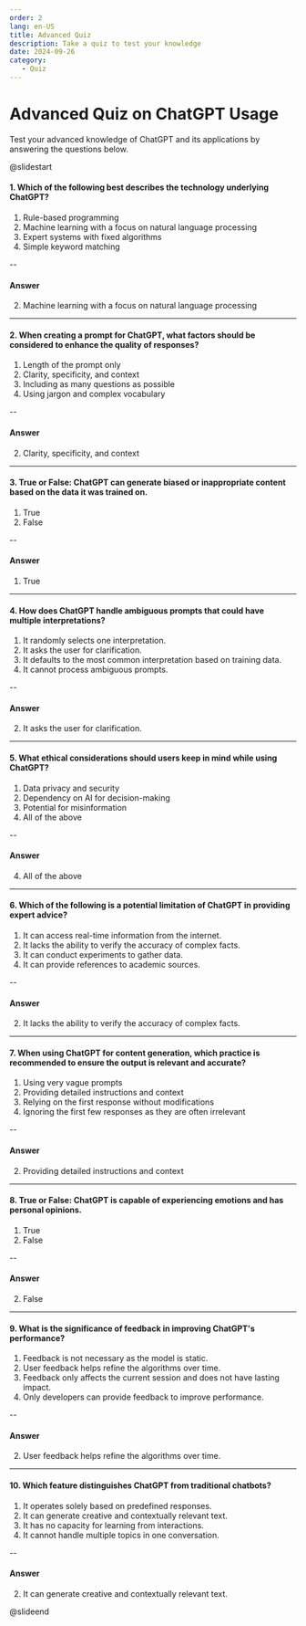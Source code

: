 ```yaml
---
order: 2
lang: en-US
title: Advanced Quiz
description: Take a quiz to test your knowledge
date: 2024-09-26
category:
   - Quiz
---
```


# Advanced Quiz on ChatGPT Usage

Test your advanced knowledge of ChatGPT and its applications by answering the questions below.

<!-- more -->

@slidestart

#### 1. Which of the following best describes the technology underlying ChatGPT?

1. Rule-based programming
2. Machine learning with a focus on natural language processing
3. Expert systems with fixed algorithms
4. Simple keyword matching

--

#### Answer

2. Machine learning with a focus on natural language processing

---

#### 2. When creating a prompt for ChatGPT, what factors should be considered to enhance the quality of responses?

1. Length of the prompt only
2. Clarity, specificity, and context
3. Including as many questions as possible
4. Using jargon and complex vocabulary

--

#### Answer

2. Clarity, specificity, and context

---

#### 3. True or False: ChatGPT can generate biased or inappropriate content based on the data it was trained on.

1. True
2. False

--

#### Answer

1. True

---

#### 4. How does ChatGPT handle ambiguous prompts that could have multiple interpretations?

1. It randomly selects one interpretation.
2. It asks the user for clarification.
3. It defaults to the most common interpretation based on training data.
4. It cannot process ambiguous prompts.

--

#### Answer

2. It asks the user for clarification.

---

#### 5. What ethical considerations should users keep in mind while using ChatGPT?

1. Data privacy and security
2. Dependency on AI for decision-making
3. Potential for misinformation
4. All of the above

--

#### Answer

4. All of the above

---

#### 6. Which of the following is a potential limitation of ChatGPT in providing expert advice?

1. It can access real-time information from the internet.
2. It lacks the ability to verify the accuracy of complex facts.
3. It can conduct experiments to gather data.
4. It can provide references to academic sources.

--

#### Answer

2. It lacks the ability to verify the accuracy of complex facts.

---

#### 7. When using ChatGPT for content generation, which practice is recommended to ensure the output is relevant and accurate?

1. Using very vague prompts
2. Providing detailed instructions and context
3. Relying on the first response without modifications
4. Ignoring the first few responses as they are often irrelevant

--

#### Answer

2. Providing detailed instructions and context

---

#### 8. True or False: ChatGPT is capable of experiencing emotions and has personal opinions.

1. True
2. False

--

#### Answer

2. False

---

#### 9. What is the significance of feedback in improving ChatGPT's performance?

1. Feedback is not necessary as the model is static.
2. User feedback helps refine the algorithms over time.
3. Feedback only affects the current session and does not have lasting impact.
4. Only developers can provide feedback to improve performance.

--

#### Answer

2. User feedback helps refine the algorithms over time.

---

#### 10. Which feature distinguishes ChatGPT from traditional chatbots?

1. It operates solely based on predefined responses.
2. It can generate creative and contextually relevant text.
3. It has no capacity for learning from interactions.
4. It cannot handle multiple topics in one conversation.

--

#### Answer

2. It can generate creative and contextually relevant text.

@slideend
